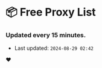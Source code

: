 # :package: Free Proxy List
### Updated every 15 minutes.

- Last updated: `2024-08-29 02:42`

:heart:
